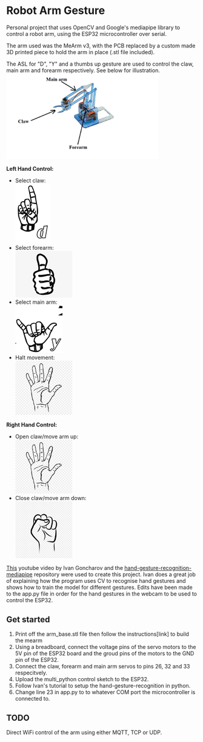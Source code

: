 # Robot Arm Gesture

Personal project that uses OpenCV and Google's mediapipe library to control a robot arm, using the ESP32 microcontroller over serial.

The arm used was the MeArm v3, with the PCB replaced by a custom made 3D printed piece to hold the arm in place (.stl file included).

The ASL for "D", "Y" and a thumbs up gesture are used to control the claw, main arm and forearm respectively. See below for illustration.
<img src="mearm.png" width="400"/><br/>

**Left Hand Control:**<br/>
- Select claw:<br/>
![](./d_sign.png)<br/>
- Select forearm:<br/>
<img src="thumb_up.png" width="150"/><br/>
- Select main arm:<br/>
![](./y_sign.png)<br/>
- Halt movement:<br/>
<img src="stop_hand.png" width="150"/><br/>

**Right Hand Control:**<br/>
- Open claw/move arm up:<br/>
<img src="stop_hand.png" width="150"/><br/>
- Close claw/move arm down:<br/>
<img src="close_hand.jpg" width="150"/><br/>
  

[This](https://www.youtube.com/watch?v=a99p_fAr6e4) youtube video by Ivan Goncharov and the [hand-gesture-recognition-mediapipe](https://github.com/kinivi/hand-gesture-recognition-mediapipe) repository were used to create this project. 
Ivan does a great job of explaining how the program uses CV to recognise hand gestures and shows how to train the model for different gestures.
Edits have been made to the app.py file in order for the hand gestures in the webcam to be used to control the ESP32.

## Get started
1. Print off the arm_base.stl file then follow the instructions[link] to build the mearm
2. Using a breadboard, connect the voltage pins of the servo motors to the 5V pin of the ESP32 board and the groud pins of the motors to the GND pin of the ESP32.
3. Connect the claw, forearm and main arm servos to pins 26, 32 and 33 respecitvely.
4. Upload the multi_python control sketch to the ESP32.
5. Follow Ivan's tutorial to setup the hand-gesture-recognition in python.
6. Change line 23 in app.py to to whatever COM port the microcontroller is connected to.

## TODO
Direct WiFi control of the arm using either MQTT, TCP or UDP.

